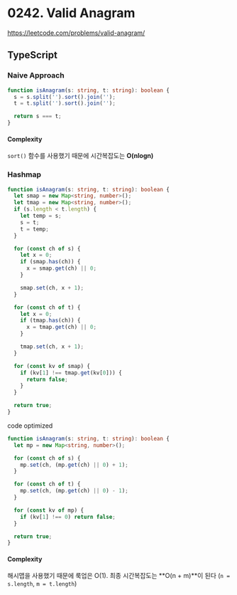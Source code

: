 # 0242. Valid Anagram

https://leetcode.com/problems/valid-anagram/

## TypeScript

### Naive Approach

```ts
function isAnagram(s: string, t: string): boolean {
  s = s.split('').sort().join('');
  t = t.split('').sort().join('');

  return s === t;
}
```

#### Complexity

`sort()` 함수를 사용했기 때문에 시간복잡도는 **O(nlogn)**

### Hashmap

```ts
function isAnagram(s: string, t: string): boolean {
  let smap = new Map<string, number>();
  let tmap = new Map<string, number>();
  if (s.length < t.length) {
    let temp = s;
    s = t;
    t = temp;
  }

  for (const ch of s) {
    let x = 0;
    if (smap.has(ch)) {
      x = smap.get(ch) || 0;
    }

    smap.set(ch, x + 1);
  }

  for (const ch of t) {
    let x = 0;
    if (tmap.has(ch)) {
      x = tmap.get(ch) || 0;
    }

    tmap.set(ch, x + 1);
  }

  for (const kv of smap) {
    if (kv[1] !== tmap.get(kv[0])) {
      return false;
    }
  }

  return true;
}
```

code optimized

```ts
function isAnagram(s: string, t: string): boolean {
  let mp = new Map<string, number>();

  for (const ch of s) {
    mp.set(ch, (mp.get(ch) || 0) + 1);
  }

  for (const ch of t) {
    mp.set(ch, (mp.get(ch) || 0) - 1);
  }

  for (const kv of mp) {
    if (kv[1] !== 0) return false;
  }

  return true;
}
```

#### Complexity

해시맵을 사용했기 때문에 룩업은 O(1). 최종 시간복잡도는 **O(n + m)**이 된다 (`n = s.length`, `m = t.length`)
